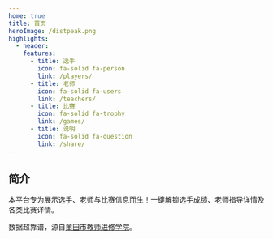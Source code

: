 ```yaml
---
home: true
title: 首页
heroImage: /distpeak.png
highlights:
  - header: 
    features:
      - title: 选手
        icon: fa-solid fa-person
        link: /players/
      - title: 老师
        icon: fa-solid fa-users
        link: /teachers/
      - title: 比赛
        icon: fa-solid fa-trophy
        link: /games/
      - title: 说明
        icon: fa-solid fa-question
        link: /share/
---
```


## 简介
本平台专为展示选手、老师与比赛信息而生！一键解锁选手成绩、老师指导详情及各类比赛详情。

数据超靠谱，源自[莆田市教师进修学院](http://www.ptjxxy.com/)。
